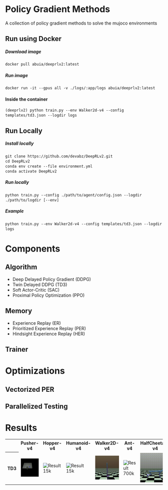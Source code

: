 # Policy Gradient Methods
A collection of policy gradient methods to solve the mujoco environments


## Run using Docker
##### Download image 
```
docker pull abuia/deeprlv2:latest
```
##### Run image
```
docker run -it --gpus all -v ./logs/:app/logs abuia/deeprlv2:latest
```
#### Inside the container
```
(deeprlv2) python train.py --env Walker2d-v4 --config templates/td3.json --logdir logs
```

## Run Locally
##### Install locally
```
git clone https://github.com/devabz/DeepRLv2.git
cd DeepRLv2
conda env create --file environment.yml
conda activate DeepRLv2
```
##### Run locally
```
python train.py --config ./path/to/agent/config.json --logdir ./path/to/logdir [--env]
```
##### Example
```
python train.py --env Walker2d-v4 --config templates/td3.json --logdir logs
```


# Components

## Algorithm
- Deep Delayed Policy Gradient (DDPG) 
- Twin Delayed DDPG (TD3)
- Soft Actor-Critic (SAC)
- Proximal Policy Optimization (PPO)

## Memory
- Experience Replay (ER)
- Prioritized Experience Replay (PER)
- Hindsight Experience Replay (HER)

## Trainer

# Optimizations
## Vectorized PER
## Parallelized Testing




# Results

<table style="width:100%;">
  <tr>
    <th></th>
    <th>Pusher-v4</th>
    <th>Hopper-v4</th>
    <th>Humanoid-v4</th>
    <th>Walker2D-v4</th>
    <th>Ant-v4</th>
    <th>HalfCheetah-v4</th>
  </tr>
  <tr>
    <th>TD3</th>
    <td><img src="gifs/td3/pusher-v4_2.gif" alt="Result 15k" style="width:100%;" /></td>
    <td><img src="gifs/td3/hopper-4.gif" alt="Result 15k" style="width:100%;" /></td>
    <td><img src="gifs/td3/humanoid-v4.gif" alt="Result 15k" style="width:100%;" /></td>
    <td><img src="gifs/td3/walker2d-v4.gif" alt="Result 700k" style="width:100%;" /></td>
    <td><img src="gifs/td3/ant-v4.gif" alt="Result 700k" style="width:100%;" /></td>
    <td><img src="gifs/td3/halfcheetah-v4.gif" alt="Result 15k" style="width:100%" /></td>
  </tr>
</table>

